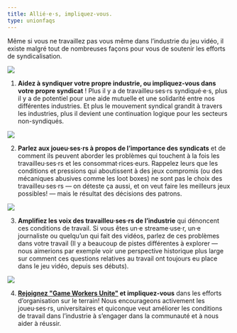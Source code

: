 ```yaml
---
title: Allié·e·s, impliquez-vous.
type: unionfaqs
---
```

Même si vous ne travaillez pas vous même dans l’industrie du jeu vidéo, il existe malgré tout de nombreuses façons pour vous de soutenir les efforts de syndicalisation.

<div class="md-img right off-2">
<img
  src="/images/faqs/allyhelp_01.png"
/></div>

1. **Aidez à syndiquer votre propre industrie, ou impliquez-vous dans votre propre syndicat** ! Plus il y a de travailleu·ses·rs syndiqué·e·s, plus il y a de potentiel pour une aide mutuelle et une solidarité entre nos différentes industries. Et plus le mouvement syndical grandit à travers les industries, plus il devient une continuation logique pour les secteurs non-syndiqués.


<div class="md-img right off-6">
<img
  src="/images/faqs/allyhelp_02.png"
/></div>

2. **Parlez aux joueu·ses·rs à propos de l’importance des syndicats** et de comment ils peuvent aborder les problèmes qui touchent à la fois les travailleu·ses·rs et les consommat·rices·eurs. Rappelez leurs que les conditions et pressions qui aboutissent à des jeux compromis (ou des mécaniques abusives comme les loot boxes) ne sont pas le choix des travailleu·ses·rs — on déteste ça aussi, et on veut faire les meilleurs jeux possibles! — mais le résultat des décisions des patrons.

<div class="md-img right off-6">
<img
  src="/images/faqs/allyhelp_03.png"
/></div>

3. **Amplifiez les voix des travailleu·ses·rs de l’industrie** qui dénoncent ces conditions de travail. Si vous êtes un·e streame·use·r, un·e journaliste ou quelqu’un qui fait des vidéos, parlez de ces problèmes dans votre travail (Il y a beaucoup de pistes différentes à explorer — nous aimerions par exemple voir une perspective historique plus large sur comment ces questions relatives au travail ont toujours eu place dans le jeu vidéo, depuis ses débuts).

<div class="md-img right off-2">
<img
  src="/images/faqs/allyhelp_04.png"
/></div>

4. **[Rejoignez "Game Workers Unite"](https://www.gameworkersunite.org/) et impliquez-vous** dans les efforts d’organisation sur le terrain! Nous encourageons activement les joueu·ses·rs, universitaires et quiconque veut améliorer les conditions de travail dans l’industrie à s’engager dans la communauté et à nous aider à réussir.
